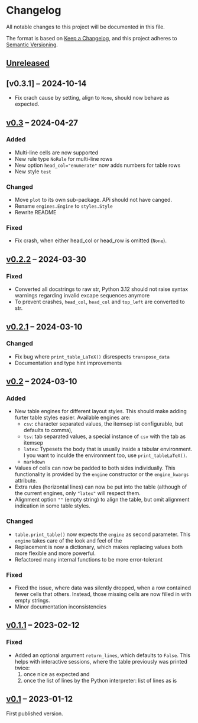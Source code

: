 # Changelog

All notable changes to this project will be documented in this file.

The format is based on [Keep a Changelog](https://keepachangelog.com/en/1.0.0/),
and this project adheres to [Semantic Versioning](https://semver.org/spec/v2.0.0.html).

## [Unreleased]

## [v0.3.1] – 2024-10-14
- Fix crach cause by setting, align to `None`, should now behave as expected.

## [v0.3] – 2024-04-27

### Added
- Multi-line cells are now supported
- New rule type `NoRule` for multi-line rows
- New option `head_col="enumerate"` now adds numbers for table rows
- New style `test`

### Changed
- Move `plot` to its own sub-package. APi should not have canged.
- Rename `engines.Engine` to `styles.Style`
- Rewrite README

### Fixed
- Fix crash, when either head_col or head_row is omitted (`None`).

## [v0.2.2] – 2024-03-30

### Fixed
- Converted all docstrings to raw str, Python 3.12 should not raise
	syntax warnings regarding invalid excape sequences anymore
- To prevent crashes, `head_col`, `head_col` and `top_left` are converted to str.

## [v0.2.1] – 2024-03-10

### Changed
- Fix bug where `print_table_LaTeX()` disrespects `transpose_data`
- Documentation and type hint improvements

## [v0.2] – 2024-03-10

### Added
- New table engines for different layout styles.
	This should make adding furter table styles easier.
	Available engines are:
	- `csv`: character separated values,
		the itemsep ist configurable, but defaults to comma),
	- `tsv`: tab separated values,
		a special instance of `csv` with the tab as itemsep
	- `latex`: Typesets the body that is usually inside a tabular environment.
		I you want to inculde the environment too, use `print_tableLaTeX()`.
	- `markdown`
- Values of cells can now be padded to both sides individually.
	This functionality is provided by the `engine` constructor or the
	`engine_kwargs` attribute.
- Extra rules (horizontal lines) can now be put into the table (although
	of the current engines, only `"latex"` will respect them.
- Alignment option `""` (empty string) to align the table, but omit
	alignment indication in some table styles.

### Changed
- `table.print_table()` now expects the `engine` as second parameter.
	This `engine` takes care of the look and feel of the 
- Replacement is now a dictionary, which makes replacing values both more
	flexible and more powerful.
- Refactored many internal functions to be more error-tolerant

### Fixed
- Fixed the issue, where data was silently dropped, when a row contained
	fewer cells that others. Instead, those missing cells are now filled
	in with empty strings.
- Minor documentation inconsistencies

## [v0.1.1] – 2023-02-12

### Fixed

- Added an optional argument `return_lines`, which defaults to `False`.
	This helps with interactive sessions, where the table previously was printed twice:
	1. once nice as expected and
	2. once the list of lines by the Python interpreter: list of lines as is 


## [v0.1] – 2023-01-12

First published version.


[unreleased]: https://github.com/bertramrichter/brplotviz/compare/v0.3..master
[v0.3]: https://github.com/bertramrichter/brplotviz/compare/v0.3..v0.2.2
[v0.2.2]: https://github.com/bertramrichter/brplotviz/compare/v0.2.3..v0.2.2
[v0.2.2]: https://github.com/bertramrichter/brplotviz/compare/v0.2.2..v0.2.1
[v0.2.1]: https://github.com/bertramrichter/brplotviz/compare/v0.2..v0.2.1
[v0.2]: https://github.com/bertramrichter/brplotviz/compare/v0.1.1..v0.2
[v0.1.1]: https://github.com/bertramrichter/brplotviz/releases/compare/v0.1..v0.1.1
[v0.1]: https://github.com/bertramrichter/brplotviz/releases/tag/v0.1
